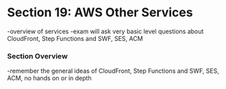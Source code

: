 # Section 19: AWS Other Services
-overview of services 
-exam will ask very basic level questions about CloudFront, Step Functions and SWF, SES, ACM

### Section Overview
-remember the general ideas of CloudFront, Step Functions and SWF, SES, ACM, no hands on or in depth